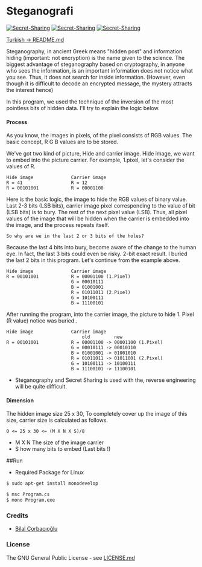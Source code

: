 # Steganografi

[![Secret-Sharing](https://img.shields.io/badge/consistent-%25100-brightgreen.svg)](https://github.com/bilalcorbacioglu/Steganography)
[![Secret-Sharing](https://img.shields.io/badge/codequality-B-blue.svg?style=flat-square)](https://github.com/bilalcorbacioglu/Steganography)
[![Secret-Sharing](https://img.shields.io/badge/license-GPL-yellowgreen.svg)](https://github.com/bilalcorbacioglu/Steganography/blob/master/LICENSE)

[Turkish -> README.md](https://github.com/bilalcorbacioglu/Steganography/READMETR.md)

Steganography, in ancient Greek means "hidden post" and information hiding (important: not encryption) is the name given to the science. The biggest advantage of steganography based on cryptography, in anyone who sees the information, is an important information does not notice what you see. Thus, it does not search for inside information. (However, even though it is difficult to decode an encrypted message, the mystery attracts the interest hence)

In this program, we used the technique of the inversion of the most pointless bits of hidden data. I'll try to explain the logic below.

#### Process
As you know, the images in pixels, of the pixel consists of RGB values. The basic concept, R G B values are to be stored.

We've got two kind of picture, Hide and carrier image. Hide image, we want to embed into the picture carrier. For example, 1.pixel, let's consider the values of R.
    
    Hide image              Carrier image
    R = 41                  R = 12
    R = 00101001            R = 00001100

Here is the basic logic, the image to hide the RGB values of binary value. Last 2-3 bits (LSB bits), carrier image pixel corresponding to the value of bit (LSB bits) is to bury. The rest of the next pixel value (LSB). Thus, all pixel values of the image that will be hidden when the carrier is embedded into the image, and the process repeats itself. 

    So why are we in the last 2 or 3 bits of the holes?

Because the last 4 bits into bury, become aware of the change to the human eye. In fact, the last 3 bits could even be risky. 2-bit exact result. I buried the last 2 bits in this program. Let's continue from the example above.
    
    Hide image              Carrier image
    R = 00101001            R = 00001100 (1.Pixel)
                            G = 00010111
                            B = 01001001
                            R = 01011011 (2.Pixel)
                            G = 10100111
                            B = 11100101

After running the program, into the carrier image, the picture to hide 1. Pixel (R value) notice was buried..

    Hide image              Carrier image
                                old         new
    R = 00101001            R = 00001100 -> 00001100 (1.Pixel)
                            G = 00010111 -> 00010110
                            B = 01001001 -> 01001010
                            R = 01011011 -> 01011001 (2.Pixel)
                            G = 10100111 -> 10100111
                            B = 11100101 -> 11100101

* Steganography and Secret Sharing is used with the, reverse engineering will be quite difficult.

#### Dimension

The hidden image size 25 x 30, To completely cover up the image of this size, carrier size is calculated as follows.

    0 <= 25 x 30 <= (M X N X S)/8   

* M X N   The size of the image carrier
* S       how many bits to embed (Last bits !)

##Run

* Required Package for Linux
```bash
$ sudo apt-get install monodevelop
```
```bash
$ msc Program.cs
$ mono Program.exe
```
 

### Credits

 * [Bilal Çorbacıoğlu](https://github.com/bilalcorbacioglu)

### License

The GNU General Public License - see [LICENSE.md](https://github.com/bilalcorbacioglu/Steganography/blob/master/LICENSE)
